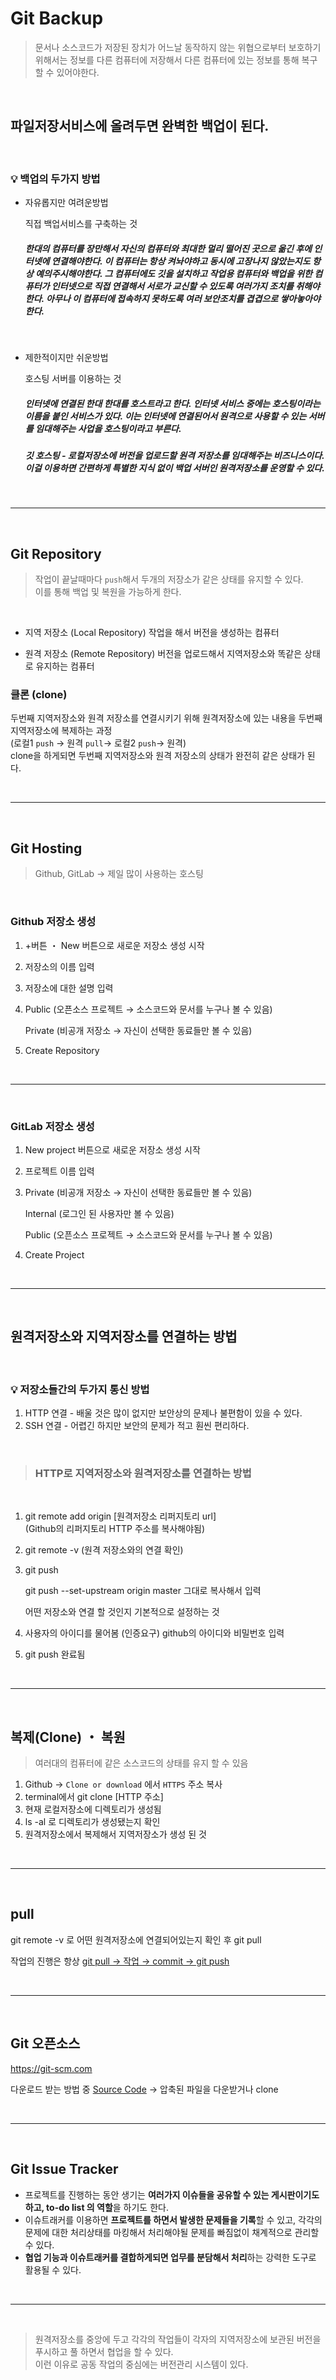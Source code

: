 # Git Backup

> 문서나 소스코드가 저장된 장치가 어느날 동작하지 않는 위협으로부터 보호하기 위해서는 정보를 다른 컴퓨터에 저장해서 다른 컴퓨터에 있는 정보를 통해 복구할 수 있어야한다.

<br>

## 파일저장서비스에 올려두면 완벽한 백업이 된다.

<br>

### 💡 백업의 두가지 방법
- 자유롭지만 여려운방법

    직접 백업서비스를 구축하는 것
    ##### 한대의 컴퓨터를 장만해서 자신의 컴퓨터와 최대한 멀리 떨어진 곳으로 옮긴 후에 인터넷에 연결해야한다. 이 컴퓨터는 항상 켜놔야하고 동시에 고장나지 않았는지도 항상 예의주시해야한다. 그 컴퓨터에도 깃을 설치하고 작업용 컴퓨터와 백업을 위한 컴퓨터가 인터넷으로 직접 연결해서 서로가 교신할 수 있도록 여러가지 조치를 취해야한다. 아무나 이 컴퓨터에 접속하지 못하도록 여러 보안조치를 겹겹으로 쌓아놓아야한다.

    <br>

- 제한적이지만 쉬운방법
    
    호스팅 서버를 이용하는 것 <br>
    ##### 인터넷에 연결된 한대 한대를 호스트라고 한다. 인터넷 서비스 중에는 호스팅이라는 이름을 붙인 서비스가 있다. 이는 인터넷에 연결된어서 원격으로 사용할 수 있는 서버를 임대해주는 사업을 호스팅이라고 부른다.

    ##### **깃 호스팅** - 로컬저장소에 버전을 업로드할 원격 저장소를 임대해주는 비즈니스이다.이걸 이용하면 간편하게 특별한 지식 없이 백업 서버인 원격저장소를 운영할 수 있다.

<br>

---

<br>

## Git Repository
> 작업이 끝날때마다 `push`해서 두개의 저장소가 같은 상태를 유지할 수 있다.
<br>이를 통해 백업 및 복원을 가능하게 한다.

<br>

- 지역 저장소 (Local Repository)
작업을 해서 버전을 생성하는 컴퓨터

- 원격 저장소 (Remote Repository)
버전을 업로드해서 지역저장소와 똑같은 상태로 유지하는 컴퓨터



### 클론 (clone)

두번째 지역저장소와 원격 저장소를 연결시키기 위해 원격저장소에 있는 내용을 두번째 지역저장소에 복제하는 과정 <br>(로컬1 `push` → 원격 `pull`→ 로컬2 `push`→ 원격)<br>
clone을 하게되면 두번째 지역저장소와 원격 저장소의 상태가 완전히 같은 상태가 된다.

<br>

---

<br>

## Git Hosting

> Github, GitLab → 제일 많이 사용하는 호스팅

<br>

### Github 저장소 생성

1. +버튼 ・ New 버튼으로 새로운 저장소 생성 시작
2. 저장소의 이름 입력
3. 저장소에 대한 설명 입력
4. Public (오픈소스 프로젝트 → 소스코드와 문서를 누구나 볼 수 있음)<br>

    Private (비공개 저장소 → 자신이 선택한 동료들만 볼 수 있음)
5. Create Repository

<br>

---

<br>

### GitLab 저장소 생성

1. New project 버튼으로 새로운 저장소 생성 시작
2. 프로젝트 이름 입력
3. Private (비공개 저장소 → 자신이 선택한 동료들만 볼 수 있음)

    Internal (로그인 된 사용자만 볼 수 있음)

    Public (오픈소스 프로젝트 → 소스코드와 문서를 누구나 볼 수 있음)

4. Create Project

<br>

---

<br>

## 원격저장소와 지역저장소를 연결하는 방법

<br>

### 💡 저장소들간의 두가지 통신 방법
1. HTTP 연결 - 배울 것은 많이 없지만 보안상의 문제나 불편함이 있을 수 있다.
2. SSH 연결 - 어렵긴 하지만 보안의 문제가 적고 훤씬 편리하다.

<br>

> ### HTTP로 지역저장소와 원격저장소를 연결하는 방법
<br>

1. git remote add origin [원격저장소 리퍼지토리 url]    <br>(Github의 리퍼지토리 HTTP 주소를 복사해야됨)
2. git remote -v (원격 저장소와의 연결 확인)
3. git push

    git push --set-upstream origin master 그대로 복사해서 입력

    어떤 저장소와 연결 할 것인지 기본적으로 설정하는 것

4. 사용자의 아이디를 물어봄 (인증요구) github의 아이디와 비밀번호 입력
5. git push 완료됨

<br>

---

<br>

## 복제(Clone) ・ 복원

> 여러대의 컴퓨터에 같은 소스코드의 상태를 유지 할 수 있음

1. Github → `Clone or download` 에서 `HTTPS` 주소 복사
2. terminal에서 git clone [HTTP 주소]
3. 현재 로컬저장소에 디렉토리가 생성됨
4. ls -al 로 디렉토리가 생성됐는지 확인
5. 원격저장소에서 복제해서 지역저장소가 생성 된 것

<br>

---

<br>

## pull

git remote -v 로 어떤 원격저장소에 연결되어있는지 확인 후 git pull

작업의 진행은 항상 <u>git pull → 작업 → commit → git push</u>

<br>

---

<br>

## Git 오픈소스

https://git-scm.com

다운로드 받는 방법 중 <u>Source Code</u> → 압축된 파일을 다운받거나 clone

<br>

---

<br>

## Git Issue Tracker

- 프로젝트를 진행하는 동안 생기는 **여러가지 이슈들을 공유할 수 있는 게시판이기도 하고, to-do list 의 역할**을 하기도 한다.
- 이슈트래커를 이용하면 **프로젝트를 하면서 발생한 문제들을 기록**할 수 있고, 각각의 문제에 대한 처리상태를 마킹해서 처리해야될 문제를 빠짐없이 채계적으로 관리할 수 있다.
- **협업 기능과 이슈트래커를 결합하게되면 업무를 분담해서 처리**하는 강력한 도구로 활용될 수 있다.

<br>

---

<br>

> 원격저장소를 중앙에 두고 각각의 작업들이 각자의 지역저장소에 보관된 버전을 푸시하고 풀 하면서 협업을 할 수 있다.<br>
이런 이유로 공동 작업의 중심에는 버전관리 시스템이 있다.